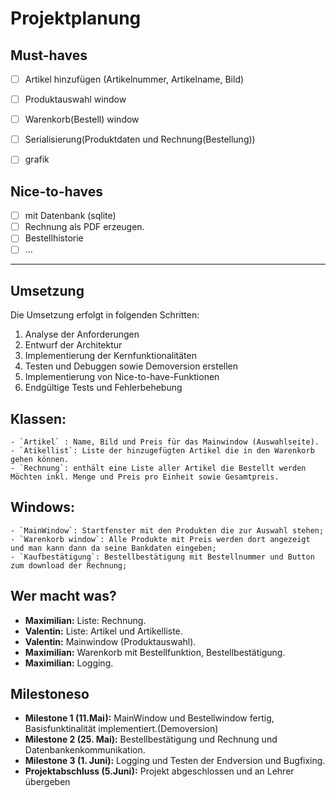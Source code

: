 # Projektplanung

## Must-haves
- [ ] Artikel hinzufügen  (Artikelnummer, Artikelname, Bild)
- [ ] Produktauswahl window
- [ ] Warenkorb(Bestell) window
- [ ] Serialisierung(Produktdaten und Rechnung(Bestellung))
- [ ] grafik



## Nice-to-haves
- [ ] mit Datenbank (sqlite)
- [ ] Rechnung  als PDF erzeugen.
- [ ] Bestellhistorie 
- [ ] ...

---

## Umsetzung
Die Umsetzung erfolgt in folgenden Schritten:
1. Analyse der Anforderungen
2. Entwurf der Architektur
3. Implementierung der Kernfunktionalitäten
4. Testen und Debuggen sowie Demoversion  erstellen
5. Implementierung von Nice-to-have-Funktionen
6. Endgültige Tests und Fehlerbehebung

## Klassen:
    - `Artikel` : Name, Bild und Preis für das Mainwindow (Auswahlseite).
    - `Atikellist`: Liste der hinzugefügten Artikel die in den Warenkorb  gehen können.
    - `Rechnung`: enthält eine Liste aller Artikel die Bestellt werden Möchten inkl. Menge und Preis pro Einheit sowie Gesamtpreis.
## Windows:
    - `MainWindow`: Startfenster mit den Produkten die zur Auswahl stehen;
    - `Warenkorb window`: Alle Produkte mit Preis werden dort angezeigt und man kann dann da seine Bankdaten eingeben;
    - `Kaufbestätigung`: Bestellbestätigung mit Bestellnummer und Button zum download der Rechnung;
    

## Wer macht was?
- **Maximilian:** Liste: Rechnung.
- **Valentin:** Liste: Artikel und Artikelliste.
- **Valentin:** Mainwindow (Produktauswahl).
- **Maximilian:** Warenkorb mit Bestellfunktion, Bestellbestätigung. 
- **Maximilian:** Logging.

## Milestoneso
- **Milestone 1 (11.Mai):** MainWindow und Bestellwindow  fertig, Basisfunktinalität implementiert.(Demoversion)
- **Milestone 2 (25. Mai):** Bestellbestätigung und Rechnung und Datenbankenkommunikation.
- **Milestone 3 (1. Juni):** Logging und Testen der Endversion und  Bugfixing.
- **Projektabschluss (5.Juni):** Projekt abgeschlossen und an Lehrer übergeben